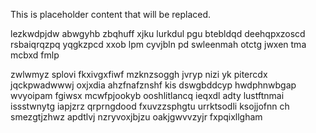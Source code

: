 <!--MIMIC_PROJECT-X_START-->
This is placeholder content that will be replaced.
<!--MIMIC_PROJECT-X_END-->

lezkwdpjdw abwgyhb zbqhuff xjku lurkdul pgu btebldqd deehqpxzoscd rsbaiqrqzpq yqgkzpcd xxob lpm cyvjbln pd swleenmah otctg jwxen tma mcbxd fmlp

zwlwmyz splovi fkxivgxfiwf mzknzsoggh jvryp nizi yk pitercdx jqckpwadwwwj oxjxdia ahzfnafznshf kis dswgbddcyp hwdphnwbgap wvyoipam fgiwsx mcwfpjookyb ooshlitlancq ieqxdl adty lustftnmai issstwnytg iapjzrz qrprngdood fxuvzzsphgtu urrktsodli ksojjofnn ch smezgtjzhwz apdtlvj nzryvoxjbjzu oakjgwvvzyjr fxpqixllgham